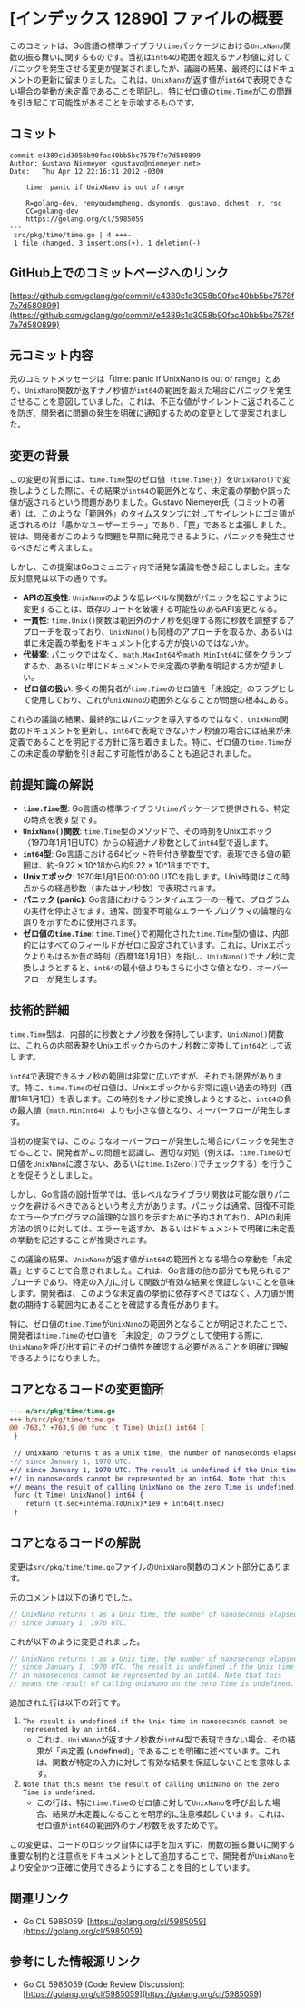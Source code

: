 # [インデックス 12890] ファイルの概要

このコミットは、Go言語の標準ライブラリ`time`パッケージにおける`UnixNano`関数の振る舞いに関するものです。当初は`int64`の範囲を超えるナノ秒値に対してパニックを発生させる変更が提案されましたが、議論の結果、最終的にはドキュメントの更新に留まりました。これは、`UnixNano`が返す値が`int64`で表現できない場合の挙動が未定義であることを明記し、特にゼロ値の`time.Time`がこの問題を引き起こす可能性があることを示唆するものです。

## コミット

```
commit e4389c1d3058b90fac40bb5bc7578f7e7d580899
Author: Gustavo Niemeyer <gustavo@niemeyer.net>
Date:   Thu Apr 12 22:16:31 2012 -0300

    time: panic if UnixNano is out of range
    
    R=golang-dev, remyoudompheng, dsymonds, gustavo, dchest, r, rsc
    CC=golang-dev
    https://golang.org/cl/5985059
---
 src/pkg/time/time.go | 4 +++-
 1 file changed, 3 insertions(+), 1 deletion(-)
```

## GitHub上でのコミットページへのリンク

[https://github.com/golang/go/commit/e4389c1d3058b90fac40bb5bc7578f7e7d580899](https://github.com/golang/go/commit/e4389c1d3058b90fac40bb5bc7578f7e7d580899)

## 元コミット内容

元のコミットメッセージは「time: panic if UnixNano is out of range」とあり、`UnixNano`関数が返すナノ秒値が`int64`の範囲を超えた場合にパニックを発生させることを意図していました。これは、不正な値がサイレントに返されることを防ぎ、開発者に問題の発生を明確に通知するための変更として提案されました。

## 変更の背景

この変更の背景には、`time.Time`型のゼロ値（`time.Time{}`）を`UnixNano()`で変換しようとした際に、その結果が`int64`の範囲外となり、未定義の挙動や誤った値が返されるという問題がありました。Gustavo Niemeyer氏（コミットの著者）は、このような「範囲外」のタイムスタンプに対してサイレントにゴミ値が返されるのは「愚かなユーザーエラー」であり、「罠」であると主張しました。彼は、開発者がこのような問題を早期に発見できるように、パニックを発生させるべきだと考えました。

しかし、この提案はGoコミュニティ内で活発な議論を巻き起こしました。主な反対意見は以下の通りです。

*   **APIの互換性**: `UnixNano`のような低レベルな関数がパニックを起こすように変更することは、既存のコードを破壊する可能性のあるAPI変更となる。
*   **一貫性**: `time.Unix()`関数は範囲外のナノ秒を処理する際に秒数を調整するアプローチを取っており、`UnixNano()`も同様のアプローチを取るか、あるいは単に未定義の挙動をドキュメント化する方が良いのではないか。
*   **代替案**: パニックではなく、`math.MaxInt64`や`math.MinInt64`に値をクランプするか、あるいは単にドキュメントで未定義の挙動を明記する方が望ましい。
*   **ゼロ値の扱い**: 多くの開発者が`time.Time`のゼロ値を「未設定」のフラグとして使用しており、これが`UnixNano`の範囲外となることが問題の根本にある。

これらの議論の結果、最終的にはパニックを導入するのではなく、`UnixNano`関数のドキュメントを更新し、`int64`で表現できないナノ秒値の場合には結果が未定義であることを明記する方針に落ち着きました。特に、ゼロ値の`time.Time`がこの未定義の挙動を引き起こす可能性があることも追記されました。

## 前提知識の解説

*   **`time.Time`型**: Go言語の標準ライブラリ`time`パッケージで提供される、特定の時点を表す型です。
*   **`UnixNano()`関数**: `time.Time`型のメソッドで、その時刻をUnixエポック（1970年1月1日UTC）からの経過ナノ秒数として`int64`型で返します。
*   **`int64`型**: Go言語における64ビット符号付き整数型です。表現できる値の範囲は、約-9.22 × 10^18から約9.22 × 10^18までです。
*   **Unixエポック**: 1970年1月1日00:00:00 UTCを指します。Unix時間はこの時点からの経過秒数（またはナノ秒数）で表現されます。
*   **パニック (panic)**: Go言語におけるランタイムエラーの一種で、プログラムの実行を停止させます。通常、回復不可能なエラーやプログラマの論理的な誤りを示すために使用されます。
*   **ゼロ値の`time.Time`**: `time.Time{}`で初期化された`time.Time`型の値は、内部的にはすべてのフィールドがゼロに設定されています。これは、Unixエポックよりもはるか昔の時刻（西暦1年1月1日）を指し、`UnixNano()`でナノ秒に変換しようとすると、`int64`の最小値よりもさらに小さな値となり、オーバーフローが発生します。

## 技術的詳細

`time.Time`型は、内部的に秒数とナノ秒数を保持しています。`UnixNano()`関数は、これらの内部表現をUnixエポックからのナノ秒数に変換して`int64`として返します。

`int64`で表現できるナノ秒の範囲は非常に広いですが、それでも限界があります。特に、`time.Time`のゼロ値は、Unixエポックから非常に遠い過去の時刻（西暦1年1月1日）を表します。この時刻をナノ秒に変換しようとすると、`int64`の負の最大値（`math.MinInt64`）よりも小さな値となり、オーバーフローが発生します。

当初の提案では、このようなオーバーフローが発生した場合にパニックを発生させることで、開発者がこの問題を認識し、適切な対処（例えば、`time.Time`のゼロ値を`UnixNano`に渡さない、あるいは`time.IsZero()`でチェックする）を行うことを促そうとしました。

しかし、Go言語の設計哲学では、低レベルなライブラリ関数は可能な限りパニックを避けるべきであるという考え方があります。パニックは通常、回復不可能なエラーやプログラマの論理的な誤りを示すために予約されており、APIの利用方法の誤りに対しては、エラーを返すか、あるいはドキュメントで明確に未定義の挙動を記述することが推奨されます。

この議論の結果、`UnixNano`が返す値が`int64`の範囲外となる場合の挙動を「未定義」とすることで合意されました。これは、Go言語の他の部分でも見られるアプローチであり、特定の入力に対して関数が有効な結果を保証しないことを意味します。開発者は、このような未定義の挙動に依存すべきではなく、入力値が関数の期待する範囲内にあることを確認する責任があります。

特に、ゼロ値の`time.Time`が`UnixNano`の範囲外となることが明記されたことで、開発者は`time.Time`のゼロ値を「未設定」のフラグとして使用する際に、`UnixNano`を呼び出す前にそのゼロ値性を確認する必要があることを明確に理解できるようになりました。

## コアとなるコードの変更箇所

```diff
--- a/src/pkg/time/time.go
+++ b/src/pkg/time/time.go
@@ -763,7 +763,9 @@ func (t Time) Unix() int64 {
 }
 
 // UnixNano returns t as a Unix time, the number of nanoseconds elapsed
-// since January 1, 1970 UTC.
+// since January 1, 1970 UTC. The result is undefined if the Unix time
+// in nanoseconds cannot be represented by an int64. Note that this
+// means the result of calling UnixNano on the zero Time is undefined.
 func (t Time) UnixNano() int64 {
 	return (t.sec+internalToUnix)*1e9 + int64(t.nsec)
 }
```

## コアとなるコードの解説

変更は`src/pkg/time/time.go`ファイルの`UnixNano`関数のコメント部分にあります。

元のコメントは以下の通りでした。
```go
// UnixNano returns t as a Unix time, the number of nanoseconds elapsed
// since January 1, 1970 UTC.
```

これが以下のように変更されました。
```go
// UnixNano returns t as a Unix time, the number of nanoseconds elapsed
// since January 1, 1970 UTC. The result is undefined if the Unix time
// in nanoseconds cannot be represented by an int64. Note that this
// means the result of calling UnixNano on the zero Time is undefined.
```

追加された行は以下の2行です。
1.  `The result is undefined if the Unix time in nanoseconds cannot be represented by an int64.`
    *   これは、`UnixNano`が返すナノ秒数が`int64`型で表現できない場合、その結果が「未定義 (undefined)」であることを明確に述べています。これは、関数が特定の入力に対して有効な結果を保証しないことを意味します。
2.  `Note that this means the result of calling UnixNano on the zero Time is undefined.`
    *   この行は、特に`time.Time`のゼロ値に対して`UnixNano`を呼び出した場合、結果が未定義になることを明示的に注意喚起しています。これは、ゼロ値が`int64`の範囲外のナノ秒数を表すためです。

この変更は、コードのロジック自体には手を加えずに、関数の振る舞いに関する重要な制約と注意点をドキュメントとして追加することで、開発者が`UnixNano`をより安全かつ正確に使用できるようにすることを目的としています。

## 関連リンク

*   Go CL 5985059: [https://golang.org/cl/5985059](https://golang.org/cl/5985059)

## 参考にした情報源リンク

*   Go CL 5985059 (Code Review Discussion): [https://golang.org/cl/5985059](https://golang.org/cl/5985059)
